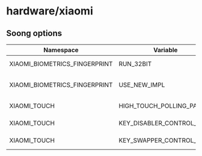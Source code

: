 # hardware/xiaomi

## Soong options

| Namespace | Variable | Description | Default |
| --------- | -------- | ----------- | ------- |
| XIAOMI_BIOMETRICS_FINGERPRINT | RUN_32BIT | Opt to run service in 32-bit mode only | false |
| XIAOMI_BIOMETRICS_FINGERPRINT | USE_NEW_IMPL | Use new fingerprint implementation (Android 14+) | false |
| XIAOMI_TOUCH | HIGH_TOUCH_POLLING_PATH | HighTouchPollingRate feature control path | |
| XIAOMI_TOUCH | KEY_DISABLER_CONTROL_PATH | KeyDisabler feature control path | |
| XIAOMI_TOUCH | KEY_SWAPPER_CONTROL_PATH | KeySwapper feature control path | |
